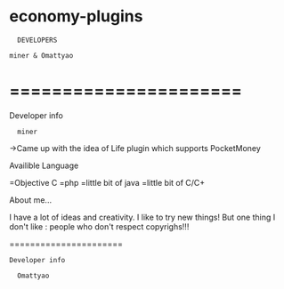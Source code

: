 economy-plugins
===============

      DEVELOPERS
	
	miner & Omattyao

======================
======================
   
  Developer info

      miner
      
->Came up with the idea of Life plugin which supports PocketMoney



Availible Language


=Objective C
=php
=little bit of java
=little bit of C/C+


About me...


I have a lot of ideas and creativity. I like to try new things!
But one thing I don't like : people who don't respect copyrighs!!!

======================
	
	Developer info

      Omattyao
				
